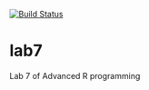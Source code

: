 [![Build Status](https://travis-ci.org/Raikao/lab7.svg?branch=master)](https://travis-ci.org/Raikao/lab7)

# lab7
Lab 7 of Advanced R programming
